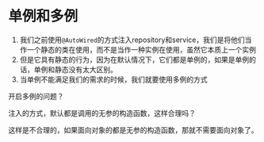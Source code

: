 # 单例和多例

1. 我们之前使用`@AutoWired`的方式注入repository和service，我们是将他们当作一个静态的类在使用，而不是当作一种实例在使用，虽然它本质上一个实例
2. 但是它具有静态的行为，因为在默认情况下，它们都是单例的，如果是单例的话，单例和静态没有太大区别。
3. 当单例不能满足我们的需求的时候，我们就要使用多例的方式

开启多例的问题？

注入的方式，默认都是调用的无参的构造函数，这样合理吗？

这样是不合理的，如果面向对象的都是无参的构造函数，那就不需要面向对象了。